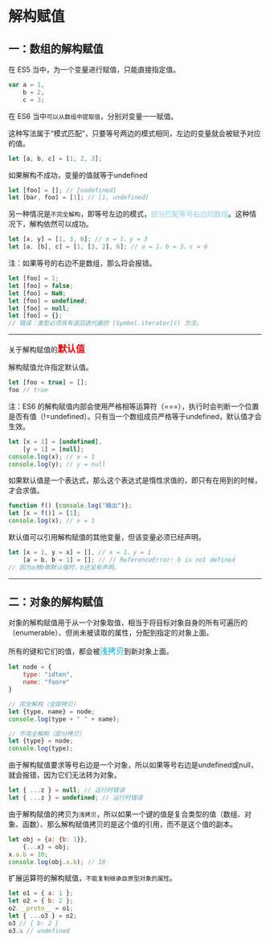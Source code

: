 # 解构赋值
## 一：数组的解构赋值
在 ES5 当中，为一个变量进行赋值，只能直接指定值。
```javascript
var a = 1,
    b = 2,
    c = 3;
```

在 ES6 当中`可以从数组中提取值`，分别对变量一一赋值。

这种写法属于“模式匹配”，只要等号两边的模式相同，左边的变量就会被赋予对应的值。
```javascript
let [a, b, c] = [1, 2, 3];
```

如果解构不成功，变量的值就等于undefined
```javascript
let [foo] = []; // [undefined]
let [bar, foo] = [1]; // [1, undefined]
```

另一种情况是`不完全解构`，即等号左边的模式，<font color=skyblue>部分匹配等号右边的数组</font>。这种情况下，解构依然可以成功。
```javascript
let [x, y] = [1, 3, 6]; // x = 1、y = 3
let [a, [b], c] = [1, [3, 2], 6]; // a = 1、b = 3、c = 6
```

注：如果等号的右边不是数组，那么将会报错。
```javascript
let [foo] = 1;
let [foo] = false;
let [foo] = NaN;
let [foo] = undefined;
let [foo] = null;
let [foo] = {};
// 错误：类型必须具有返回迭代器的 [Symbol.iterator]() 方法。
```
---
关于解构赋值的<font color=red size=4>**默认值**</font>

解构赋值允许指定默认值。
```javascript
let [foo = true] = [];
foo // true
```

注：ES6 的解构赋值内部会使用严格相等运算符（===），执行时会判断一个位置是否有值（!=undefined）。只有当一个数组成员严格等于undefined，默认值才会生效。
```javascript
let [x = 1] = [undefined],
    [y = 1] = [null];
console.log(x); // x = 1
console.log(y); // y = null
```

如果默认值是一个表达式，那么这个表达式是惰性求值的，即只有在用到的时候，才会求值。
```javascript
function f() {console.log("输出")};
let [x = f()] = [1];
console.log(x); // x = 1
```

默认值可以引用解构赋值的其他变量，但该变量必须已经声明。
```javascript
let [x = 1, y = x] = [], // x = 1、y = 1
    [a = b, b = 1] = []; // // ReferenceError: b is not defined
// 因为a用b做默认值时，b还没有声明。
```

---
## 二：对象的解构赋值
对象的解构赋值用于从一个对象取值，相当于将目标对象自身的所有可遍历的（enumerable）、但尚未被读取的属性，分配到指定的对象上面。

所有的键和它们的值，都会被<font color=skybiue size=3>浅拷贝</font>到新对象上面。
```javascript
let node = {
    type: "idten",
    name: "foore"
}

// 完全解构（全部拷贝）
let {type, name} = node;
console.log(type + " " + name);

// 不完全解构（部分拷贝）
let {type} = node;
console.log(type);
```

由于解构赋值要求等号右边是一个对象，所以如果等号右边是undefined或null，就会报错，因为它们无法转为对象。

```javascript
let { ...z } = null; // 运行时错误
let { ...z } = undefined; // 运行时错误
```

由于解构赋值的拷贝为`浅拷贝`，所以如果一个键的值是复合类型的值（数组、对象、函数）、那么解构赋值拷贝的是这个值的引用，而不是这个值的副本。
```javascript
let obj = {a: {b: 1}},
    {...x} = obj;
x.a.b = 10;
console.log(obj.a.b); // 10
```

扩展运算符的解构赋值，`不能复制继承自原型对象的属性`。
```javascript
let o1 = { a: 1 };
let o2 = { b: 2 };
o2.__proto__ = o1;
let { ...o3 } = o2;
o3 // { b: 2 }
o3.a // undefined
```